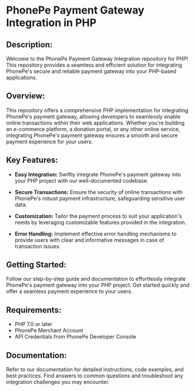 # PhonePe Payment Gateway Integration in PHP

## Description:

Welcome to the PhonePe Payment Gateway Integration repository for PHP! This repository provides a seamless and efficient solution for integrating PhonePe's secure and reliable payment gateway into your PHP-based applications.

## Overview:

This repository offers a comprehensive PHP implementation for integrating PhonePe's payment gateway, allowing developers to seamlessly enable online transactions within their web applications. Whether you're building an e-commerce platform, a donation portal, or any other online service, integrating PhonePe's payment gateway ensures a smooth and secure payment experience for your users.

## Key Features:

- **Easy Integration:** Swiftly integrate PhonePe's payment gateway into your PHP project with our well-documented codebase.
  
- **Secure Transactions:** Ensure the security of online transactions with PhonePe's robust payment infrastructure, safeguarding sensitive user data.

- **Customization:** Tailor the payment process to suit your application's needs by leveraging customizable features provided in the integration.

- **Error Handling:** Implement effective error handling mechanisms to provide users with clear and informative messages in case of transaction issues.

## Getting Started:

Follow our step-by-step guide and documentation to effortlessly integrate PhonePe's payment gateway into your PHP project. Get started quickly and offer a seamless payment experience to your users.

## Requirements:

- PHP 7.0 or later
- PhonePe Merchant Account
- API Credentials from PhonePe Developer Console

## Documentation:

Refer to our documentation for detailed instructions, code examples, and best practices. Find answers to common questions and troubleshoot any integration challenges you may encounter.
